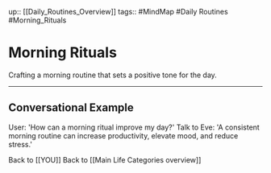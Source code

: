 up:: [[Daily_Routines_Overview]]
tags:: #MindMap #Daily Routines #Morning_Rituals

# Morning Rituals

Crafting a morning routine that sets a positive tone for the day.

---
## Conversational Example
User: 'How can a morning ritual improve my day?'
Talk to Eve: 'A consistent morning routine can increase productivity, elevate mood, and reduce stress.'

Back to [[YOU]]
Back to [[Main Life Categories overview]]
